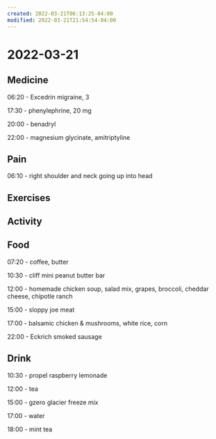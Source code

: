 ```yaml
---
created: 2022-03-21T06:13:25-04:00
modified: 2022-03-21T21:54:54-04:00
---
```


# 2022-03-21

## Medicine

06:20 - Excedrin migraine, 3

17:30 - phenylephrine, 20 mg

20:00 - benadryl

22:00 - magnesium glycinate, amitriptyline

## Pain

06:10 - right shoulder and neck going up into head


## Exercises


## Activity


## Food

07:20 - coffee, butter

10:30 - cliff mini peanut butter bar

12:00 - homemade chicken soup, salad mix, grapes, broccoli, cheddar cheese, chipotle ranch

15:00 - sloppy joe meat

17:00 - balsamic chicken & mushrooms, white rice, corn

22:00 - Eckrich smoked sausage


## Drink

10:30 - propel raspberry lemonade

12:00 - tea

15:00 - gzero glacier freeze mix

17:00 - water

18:00 - mint tea
